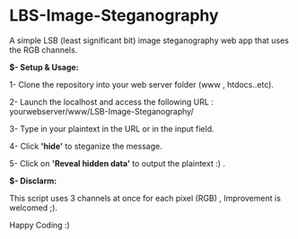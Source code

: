 # LBS-Image-Steganography

A simple LSB (least significant bit) image steganography web app that uses the RGB channels.

**$- Setup & Usage:**

1- Clone the repository into your web server folder (www , htdocs..etc).

2- Launch the localhost and access the following URL : yourwebserver/www/LSB-Image-Steganography/

3- Type in your plaintext in the URL or in the input field.

4- Click **'hide'** to steganize the message.

5- Click on **'Reveal hidden data'** to output the plaintext :) .

**$- Disclarm:** 

This script uses 3 channels at once for each pixel (RGB) , Improvement is welcomed  ;).


Happy Coding :)
